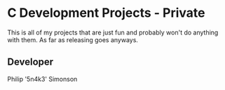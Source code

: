 # C Development Projects - Private

This is all of my projects that are just fun and probably won't do anything with them. As far as releasing goes anyways.

## Developer

Philip '5n4k3' Simonson
